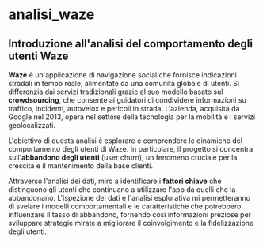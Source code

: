 # analisi_waze

## Introduzione all'analisi del comportamento degli utenti Waze

**Waze** è un'applicazione di navigazione social che fornisce indicazioni stradali in tempo reale, alimentate da una comunità globale di utenti. Si differenzia dai servizi tradizionali grazie al suo modello basato sul **crowdsourcing**, che consente ai guidatori di condividere informazioni su traffico, incidenti, autovelox e pericoli in strada. L'azienda, acquisita da Google nel 2013, opera nel settore della tecnologia per la mobilità e i servizi geolocalizzati.

L'obiettivo di questa analisi è esplorare e comprendere le dinamiche del comportamento degli utenti di Waze. In particolare, il progetto si concentra sull'**abbandono degli utenti** (user churn), un fenomeno cruciale per la crescita e il mantenimento della base clienti.

Attraverso l'analisi dei dati, miro a identificare i **fattori chiave** che distinguono gli utenti che continuano a utilizzare l'app da quelli che la abbandonano. L'ispezione dei dati e l'analisi esplorativa mi permetteranno di svelare i modelli comportamentali e le caratteristiche che potrebbero influenzare il tasso di abbandono, fornendo così informazioni preziose per sviluppare strategie mirate a migliorare il coinvolgimento e la fidelizzazione degli utenti.


